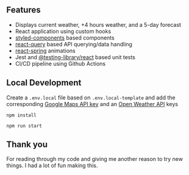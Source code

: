 

## Features

- Displays current weather, +4 hours weather, and a 5-day forecast
- React application using custom hooks
- [styled-components](https://styled-components.com) based components
- [react-query](https://react-query.tanstack.com) based API querying/data handling
- [react-spring](https://www.react-spring.io) animations
- Jest and [@testing-library/react](https://testing-library.com/docs/react-testing-library/intro/) based unit tests
- CI/CD pipeline using Github Actions

## Local Development

Create a `.env.local` file based on `.env.local-template` and add the corresponding [Google Maps API key](https://developers.google.com/maps/documentation/javascript/overview) and an [Open Weather API](https://openweathermap.org/api/one-call-api) keys

`npm install`

`npm run start`

## Thank you

For reading through my code and giving me another reason to try new things. I had a lot of fun making this.
